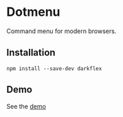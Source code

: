 # Dotmenu
Command menu for modern browsers.

## Installation
`
npm install --save-dev darkflex
`

## Demo
See the [demo](https://mattpjohnson.github.io/dotmenu)
